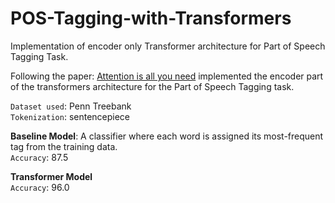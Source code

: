 # POS-Tagging-with-Transformers
Implementation of encoder only Transformer architecture for Part of Speech Tagging Task.<br>

Following the paper: [Attention is all you need](https://arxiv.org/abs/1706.03762) implemented the encoder part of the transformers architecture for the
Part of Speech Tagging task.<br>

`Dataset used`:  Penn Treebank<br>
`Tokenization`: sentencepiece<br>

 **Baseline Model**: A classifier where each word is assigned its most-frequent tag from the training data.<br>
`Accuracy`: 87.5<br>

**Transformer Model**<br>
`Accuracy`: 96.0<br>
